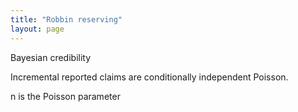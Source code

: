 ```yaml
---
title: "Robbin reserving"
layout: page
---
```


Bayesian credibility

Incremental reported claims are conditionally independent Poisson.

n is the Poisson parameter